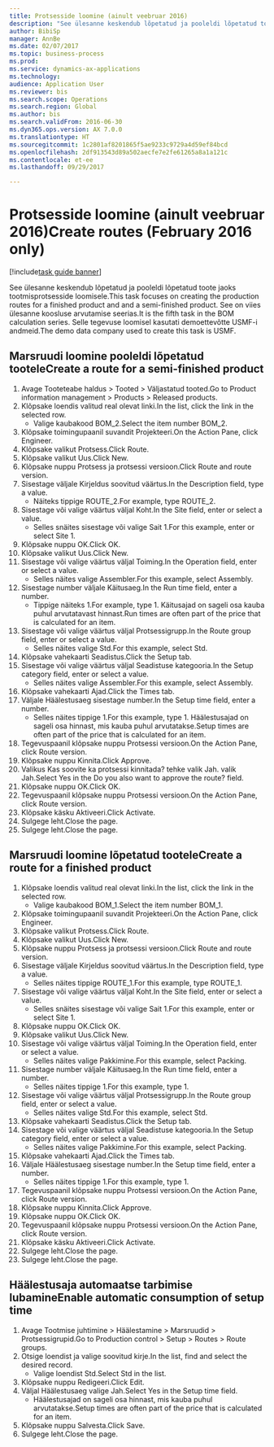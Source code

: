 ```yaml
--- 
title: Protsesside loomine (ainult veebruar 2016)
description: "See ülesanne keskendub lõpetatud ja pooleldi lõpetatud toote jaoks tootmisprotsesside loomisele."
author: BibiSp
manager: AnnBe
ms.date: 02/07/2017
ms.topic: business-process
ms.prod: 
ms.service: dynamics-ax-applications
ms.technology: 
audience: Application User
ms.reviewer: bis
ms.search.scope: Operations
ms.search.region: Global
ms.author: bis
ms.search.validFrom: 2016-06-30
ms.dyn365.ops.version: AX 7.0.0
ms.translationtype: HT
ms.sourcegitcommit: 1c2801af8201865f5ae9233c9729a4d59ef84bcd
ms.openlocfilehash: 2df913543d89a502aecfe7e2fe61265a8a1a121c
ms.contentlocale: et-ee
ms.lasthandoff: 09/29/2017

---
```

# <a name="create-routes-february-2016-only"></a><span data-ttu-id="55e31-103">Protsesside loomine (ainult veebruar 2016)</span><span class="sxs-lookup"><span data-stu-id="55e31-103">Create routes (February 2016 only)</span></span>

[!include[task guide banner](../../includes/task-guide-banner.md)]

<span data-ttu-id="55e31-104">See ülesanne keskendub lõpetatud ja pooleldi lõpetatud toote jaoks tootmisprotsesside loomisele.</span><span class="sxs-lookup"><span data-stu-id="55e31-104">This task focuses on creating the production routes for a finished product and and a semi-finished product.</span></span> <span data-ttu-id="55e31-105">See on viies ülesanne koosluse arvutamise seerias.</span><span class="sxs-lookup"><span data-stu-id="55e31-105">It is the fifth task in the BOM calculation series.</span></span> <span data-ttu-id="55e31-106">Selle tegevuse loomisel kasutati demoettevõtte USMF-i andmeid.</span><span class="sxs-lookup"><span data-stu-id="55e31-106">The demo data company used to create this task is USMF.</span></span>


## <a name="create-a-route-for-a-semi-finished-product"></a><span data-ttu-id="55e31-107">Marsruudi loomine pooleldi lõpetatud tootele</span><span class="sxs-lookup"><span data-stu-id="55e31-107">Create a route for a semi-finished product</span></span>
1. <span data-ttu-id="55e31-108">Avage Tooteteabe haldus > Tooted > Väljastatud tooted.</span><span class="sxs-lookup"><span data-stu-id="55e31-108">Go to Product information management > Products > Released products.</span></span>
2. <span data-ttu-id="55e31-109">Klõpsake loendis valitud real olevat linki.</span><span class="sxs-lookup"><span data-stu-id="55e31-109">In the list, click the link in the selected row.</span></span>
    * <span data-ttu-id="55e31-110">Valige kaubakood BOM_2.</span><span class="sxs-lookup"><span data-stu-id="55e31-110">Select the item number BOM_2.</span></span>  
3. <span data-ttu-id="55e31-111">Klõpsake toimingupaanil suvandit Projekteeri.</span><span class="sxs-lookup"><span data-stu-id="55e31-111">On the Action Pane, click Engineer.</span></span>
4. <span data-ttu-id="55e31-112">Klõpsake valikut Protsess.</span><span class="sxs-lookup"><span data-stu-id="55e31-112">Click Route.</span></span>
5. <span data-ttu-id="55e31-113">Klõpsake valikut Uus.</span><span class="sxs-lookup"><span data-stu-id="55e31-113">Click New.</span></span>
6. <span data-ttu-id="55e31-114">Klõpsake nuppu Protsess ja protsessi versioon.</span><span class="sxs-lookup"><span data-stu-id="55e31-114">Click Route and route version.</span></span>
7. <span data-ttu-id="55e31-115">Sisestage väljale Kirjeldus soovitud väärtus.</span><span class="sxs-lookup"><span data-stu-id="55e31-115">In the Description field, type a value.</span></span>
    * <span data-ttu-id="55e31-116">Näiteks tippige ROUTE_2.</span><span class="sxs-lookup"><span data-stu-id="55e31-116">For example, type ROUTE_2.</span></span>  
8. <span data-ttu-id="55e31-117">Sisestage või valige väärtus väljal Koht.</span><span class="sxs-lookup"><span data-stu-id="55e31-117">In the Site field, enter or select a value.</span></span>
    * <span data-ttu-id="55e31-118">Selles snäites sisestage või valige Sait 1.</span><span class="sxs-lookup"><span data-stu-id="55e31-118">For this example, enter or select Site 1.</span></span>  
9. <span data-ttu-id="55e31-119">Klõpsake nuppu OK.</span><span class="sxs-lookup"><span data-stu-id="55e31-119">Click OK.</span></span>
10. <span data-ttu-id="55e31-120">Klõpsake valikut Uus.</span><span class="sxs-lookup"><span data-stu-id="55e31-120">Click New.</span></span>
11. <span data-ttu-id="55e31-121">Sisestage või valige väärtus väljal Toiming.</span><span class="sxs-lookup"><span data-stu-id="55e31-121">In the Operation field, enter or select a value.</span></span>
    * <span data-ttu-id="55e31-122">Selles näites valige Assembler.</span><span class="sxs-lookup"><span data-stu-id="55e31-122">For this example, select Assembly.</span></span>  
12. <span data-ttu-id="55e31-123">Sisestage number väljale Käitusaeg.</span><span class="sxs-lookup"><span data-stu-id="55e31-123">In the Run time field, enter a number.</span></span>
    * <span data-ttu-id="55e31-124">Tippige näiteks 1.</span><span class="sxs-lookup"><span data-stu-id="55e31-124">For example, type 1.</span></span> <span data-ttu-id="55e31-125">Käitusajad on sageli osa kauba puhul arvutatavast hinnast.</span><span class="sxs-lookup"><span data-stu-id="55e31-125">Run times are often part of the price that is calculated for an item.</span></span>  
13. <span data-ttu-id="55e31-126">Sisestage või valige väärtus väljal Protsessigrupp.</span><span class="sxs-lookup"><span data-stu-id="55e31-126">In the Route group field, enter or select a value.</span></span>
    * <span data-ttu-id="55e31-127">Selles näites valige Std.</span><span class="sxs-lookup"><span data-stu-id="55e31-127">For this example, select Std.</span></span>  
14. <span data-ttu-id="55e31-128">Klõpsake vahekaarti Seadistus.</span><span class="sxs-lookup"><span data-stu-id="55e31-128">Click the Setup tab.</span></span>
15. <span data-ttu-id="55e31-129">Sisestage või valige väärtus väljal Seadistuse kategooria.</span><span class="sxs-lookup"><span data-stu-id="55e31-129">In the Setup category field, enter or select a value.</span></span>
    * <span data-ttu-id="55e31-130">Selles näites valige Assembler.</span><span class="sxs-lookup"><span data-stu-id="55e31-130">For this example, select Assembly.</span></span>  
16. <span data-ttu-id="55e31-131">Klõpsake vahekaarti Ajad.</span><span class="sxs-lookup"><span data-stu-id="55e31-131">Click the Times tab.</span></span>
17. <span data-ttu-id="55e31-132">Väljale Häälestusaeg sisestage number.</span><span class="sxs-lookup"><span data-stu-id="55e31-132">In the Setup time field, enter a number.</span></span>
    * <span data-ttu-id="55e31-133">Selles näites tippige 1.</span><span class="sxs-lookup"><span data-stu-id="55e31-133">For this example, type 1.</span></span> <span data-ttu-id="55e31-134">Häälestusajad on sageli osa hinnast, mis kauba puhul arvutatakse.</span><span class="sxs-lookup"><span data-stu-id="55e31-134">Setup times are often part of the price that is calculated for an item.</span></span>  
18. <span data-ttu-id="55e31-135">Tegevuspaanil klõpsake nuppu Protsessi versioon.</span><span class="sxs-lookup"><span data-stu-id="55e31-135">On the Action Pane, click Route version.</span></span>
19. <span data-ttu-id="55e31-136">Klõpsake nuppu Kinnita.</span><span class="sxs-lookup"><span data-stu-id="55e31-136">Click Approve.</span></span>
20. <span data-ttu-id="55e31-137">Valikus Kas soovite ka protsessi kinnitada? tehke valik Jah. valik Jah.</span><span class="sxs-lookup"><span data-stu-id="55e31-137">Select Yes in the Do you also want to approve the route? field.</span></span>
21. <span data-ttu-id="55e31-138">Klõpsake nuppu OK.</span><span class="sxs-lookup"><span data-stu-id="55e31-138">Click OK.</span></span>
22. <span data-ttu-id="55e31-139">Tegevuspaanil klõpsake nuppu Protsessi versioon.</span><span class="sxs-lookup"><span data-stu-id="55e31-139">On the Action Pane, click Route version.</span></span>
23. <span data-ttu-id="55e31-140">Klõpsake käsku Aktiveeri.</span><span class="sxs-lookup"><span data-stu-id="55e31-140">Click Activate.</span></span>
24. <span data-ttu-id="55e31-141">Sulgege leht.</span><span class="sxs-lookup"><span data-stu-id="55e31-141">Close the page.</span></span>
25. <span data-ttu-id="55e31-142">Sulgege leht.</span><span class="sxs-lookup"><span data-stu-id="55e31-142">Close the page.</span></span>

## <a name="create-a-route-for-a-finished-product"></a><span data-ttu-id="55e31-143">Marsruudi loomine lõpetatud tootele</span><span class="sxs-lookup"><span data-stu-id="55e31-143">Create a route for a finished product</span></span>
1. <span data-ttu-id="55e31-144">Klõpsake loendis valitud real olevat linki.</span><span class="sxs-lookup"><span data-stu-id="55e31-144">In the list, click the link in the selected row.</span></span>
    * <span data-ttu-id="55e31-145">Valige kaubakood BOM_1.</span><span class="sxs-lookup"><span data-stu-id="55e31-145">Select the item number BOM_1.</span></span>  
2. <span data-ttu-id="55e31-146">Klõpsake toimingupaanil suvandit Projekteeri.</span><span class="sxs-lookup"><span data-stu-id="55e31-146">On the Action Pane, click Engineer.</span></span>
3. <span data-ttu-id="55e31-147">Klõpsake valikut Protsess.</span><span class="sxs-lookup"><span data-stu-id="55e31-147">Click Route.</span></span>
4. <span data-ttu-id="55e31-148">Klõpsake valikut Uus.</span><span class="sxs-lookup"><span data-stu-id="55e31-148">Click New.</span></span>
5. <span data-ttu-id="55e31-149">Klõpsake nuppu Protsess ja protsessi versioon.</span><span class="sxs-lookup"><span data-stu-id="55e31-149">Click Route and route version.</span></span>
6. <span data-ttu-id="55e31-150">Sisestage väljale Kirjeldus soovitud väärtus.</span><span class="sxs-lookup"><span data-stu-id="55e31-150">In the Description field, type a value.</span></span>
    * <span data-ttu-id="55e31-151">Selles näites tippige ROUTE_1.</span><span class="sxs-lookup"><span data-stu-id="55e31-151">For this example, type ROUTE_1.</span></span>  
7. <span data-ttu-id="55e31-152">Sisestage või valige väärtus väljal Koht.</span><span class="sxs-lookup"><span data-stu-id="55e31-152">In the Site field, enter or select a value.</span></span>
    * <span data-ttu-id="55e31-153">Selles snäites sisestage või valige Sait 1.</span><span class="sxs-lookup"><span data-stu-id="55e31-153">For this example, enter or select Site 1.</span></span>  
8. <span data-ttu-id="55e31-154">Klõpsake nuppu OK.</span><span class="sxs-lookup"><span data-stu-id="55e31-154">Click OK.</span></span>
9. <span data-ttu-id="55e31-155">Klõpsake valikut Uus.</span><span class="sxs-lookup"><span data-stu-id="55e31-155">Click New.</span></span>
10. <span data-ttu-id="55e31-156">Sisestage või valige väärtus väljal Toiming.</span><span class="sxs-lookup"><span data-stu-id="55e31-156">In the Operation field, enter or select a value.</span></span>
    * <span data-ttu-id="55e31-157">Selles näites valige Pakkimine.</span><span class="sxs-lookup"><span data-stu-id="55e31-157">For this example, select Packing.</span></span>  
11. <span data-ttu-id="55e31-158">Sisestage number väljale Käitusaeg.</span><span class="sxs-lookup"><span data-stu-id="55e31-158">In the Run time field, enter a number.</span></span>
    * <span data-ttu-id="55e31-159">Selles näites tippige 1.</span><span class="sxs-lookup"><span data-stu-id="55e31-159">For this example, type 1.</span></span>  
12. <span data-ttu-id="55e31-160">Sisestage või valige väärtus väljal Protsessigrupp.</span><span class="sxs-lookup"><span data-stu-id="55e31-160">In the Route group field, enter or select a value.</span></span>
    * <span data-ttu-id="55e31-161">Selles näites valige Std.</span><span class="sxs-lookup"><span data-stu-id="55e31-161">For this example, select Std.</span></span>  
13. <span data-ttu-id="55e31-162">Klõpsake vahekaarti Seadistus.</span><span class="sxs-lookup"><span data-stu-id="55e31-162">Click the Setup tab.</span></span>
14. <span data-ttu-id="55e31-163">Sisestage või valige väärtus väljal Seadistuse kategooria.</span><span class="sxs-lookup"><span data-stu-id="55e31-163">In the Setup category field, enter or select a value.</span></span>
    * <span data-ttu-id="55e31-164">Selles näites valige Pakkimine.</span><span class="sxs-lookup"><span data-stu-id="55e31-164">For this example, select Packing.</span></span>  
15. <span data-ttu-id="55e31-165">Klõpsake vahekaarti Ajad.</span><span class="sxs-lookup"><span data-stu-id="55e31-165">Click the Times tab.</span></span>
16. <span data-ttu-id="55e31-166">Väljale Häälestusaeg sisestage number.</span><span class="sxs-lookup"><span data-stu-id="55e31-166">In the Setup time field, enter a number.</span></span>
    * <span data-ttu-id="55e31-167">Selles näites tippige 1.</span><span class="sxs-lookup"><span data-stu-id="55e31-167">For this example, type 1.</span></span>  
17. <span data-ttu-id="55e31-168">Tegevuspaanil klõpsake nuppu Protsessi versioon.</span><span class="sxs-lookup"><span data-stu-id="55e31-168">On the Action Pane, click Route version.</span></span>
18. <span data-ttu-id="55e31-169">Klõpsake nuppu Kinnita.</span><span class="sxs-lookup"><span data-stu-id="55e31-169">Click Approve.</span></span>
19. <span data-ttu-id="55e31-170">Klõpsake nuppu OK.</span><span class="sxs-lookup"><span data-stu-id="55e31-170">Click OK.</span></span>
20. <span data-ttu-id="55e31-171">Tegevuspaanil klõpsake nuppu Protsessi versioon.</span><span class="sxs-lookup"><span data-stu-id="55e31-171">On the Action Pane, click Route version.</span></span>
21. <span data-ttu-id="55e31-172">Klõpsake käsku Aktiveeri.</span><span class="sxs-lookup"><span data-stu-id="55e31-172">Click Activate.</span></span>
22. <span data-ttu-id="55e31-173">Sulgege leht.</span><span class="sxs-lookup"><span data-stu-id="55e31-173">Close the page.</span></span>
23. <span data-ttu-id="55e31-174">Sulgege leht.</span><span class="sxs-lookup"><span data-stu-id="55e31-174">Close the page.</span></span>

## <a name="enable-automatic-consumption-of-setup-time"></a><span data-ttu-id="55e31-175">Häälestusaja automaatse tarbimise lubamine</span><span class="sxs-lookup"><span data-stu-id="55e31-175">Enable automatic consumption of setup time</span></span>
1. <span data-ttu-id="55e31-176">Avage Tootmise juhtimine > Häälestamine > Marsruudid > Protsessigrupid.</span><span class="sxs-lookup"><span data-stu-id="55e31-176">Go to Production control > Setup > Routes > Route groups.</span></span>
2. <span data-ttu-id="55e31-177">Otsige loendist ja valige soovitud kirje.</span><span class="sxs-lookup"><span data-stu-id="55e31-177">In the list, find and select the desired record.</span></span>
    * <span data-ttu-id="55e31-178">Valige loendist Std.</span><span class="sxs-lookup"><span data-stu-id="55e31-178">Select Std in the list.</span></span>  
3. <span data-ttu-id="55e31-179">Klõpsake nuppu Redigeeri.</span><span class="sxs-lookup"><span data-stu-id="55e31-179">Click Edit.</span></span>
4. <span data-ttu-id="55e31-180">Väljal Häälestusaeg valige Jah.</span><span class="sxs-lookup"><span data-stu-id="55e31-180">Select Yes in the Setup time field.</span></span>
    * <span data-ttu-id="55e31-181">Häälestusajad on sageli osa hinnast, mis kauba puhul arvutatakse.</span><span class="sxs-lookup"><span data-stu-id="55e31-181">Setup times are often part of the price that is calculated for an item.</span></span>  
5. <span data-ttu-id="55e31-182">Klõpsake nuppu Salvesta.</span><span class="sxs-lookup"><span data-stu-id="55e31-182">Click Save.</span></span>
6. <span data-ttu-id="55e31-183">Sulgege leht.</span><span class="sxs-lookup"><span data-stu-id="55e31-183">Close the page.</span></span>


